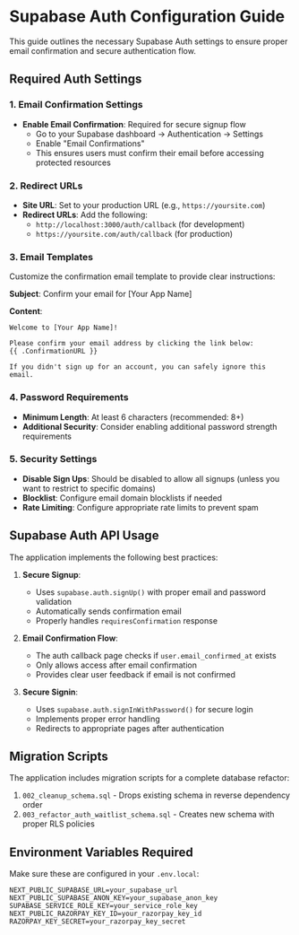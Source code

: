 # Supabase Auth Configuration Guide

This guide outlines the necessary Supabase Auth settings to ensure proper email confirmation and secure authentication flow.

## Required Auth Settings

### 1. Email Confirmation Settings
- **Enable Email Confirmation**: Required for secure signup flow
  - Go to your Supabase dashboard → Authentication → Settings
  - Enable "Email Confirmations"
  - This ensures users must confirm their email before accessing protected resources

### 2. Redirect URLs
- **Site URL**: Set to your production URL (e.g., `https://yoursite.com`)
- **Redirect URLs**: Add the following:
  - `http://localhost:3000/auth/callback` (for development)
  - `https://yoursite.com/auth/callback` (for production)

### 3. Email Templates
Customize the confirmation email template to provide clear instructions:

**Subject**: Confirm your email for [Your App Name]

**Content**:
```
Welcome to [Your App Name]!

Please confirm your email address by clicking the link below:
{{ .ConfirmationURL }}

If you didn't sign up for an account, you can safely ignore this email.
```

### 4. Password Requirements
- **Minimum Length**: At least 6 characters (recommended: 8+)
- **Additional Security**: Consider enabling additional password strength requirements

### 5. Security Settings
- **Disable Sign Ups**: Should be disabled to allow all signups (unless you want to restrict to specific domains)
- **Blocklist**: Configure email domain blocklists if needed
- **Rate Limiting**: Configure appropriate rate limits to prevent spam

## Supabase Auth API Usage

The application implements the following best practices:

1. **Secure Signup**:
   - Uses `supabase.auth.signUp()` with proper email and password validation
   - Automatically sends confirmation email
   - Properly handles `requiresConfirmation` response

2. **Email Confirmation Flow**:
   - The auth callback page checks if `user.email_confirmed_at` exists
   - Only allows access after email confirmation
   - Provides clear user feedback if email is not confirmed

3. **Secure Signin**:
   - Uses `supabase.auth.signInWithPassword()` for secure login
   - Implements proper error handling
   - Redirects to appropriate pages after authentication

## Migration Scripts

The application includes migration scripts for a complete database refactor:

1. `002_cleanup_schema.sql` - Drops existing schema in reverse dependency order
2. `003_refactor_auth_waitlist_schema.sql` - Creates new schema with proper RLS policies

## Environment Variables Required

Make sure these are configured in your `.env.local`:

```
NEXT_PUBLIC_SUPABASE_URL=your_supabase_url
NEXT_PUBLIC_SUPABASE_ANON_KEY=your_supabase_anon_key
SUPABASE_SERVICE_ROLE_KEY=your_service_role_key
NEXT_PUBLIC_RAZORPAY_KEY_ID=your_razorpay_key_id
RAZORPAY_KEY_SECRET=your_razorpay_key_secret
```